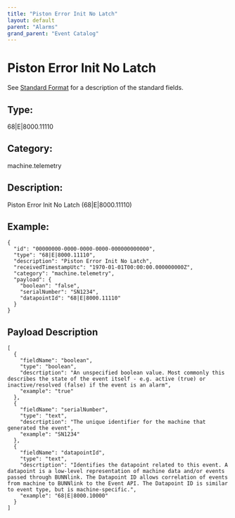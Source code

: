 ```yaml
---
title: "Piston Error Init No Latch"
layout: default
parent: "Alarms"
grand_parent: "Event Catalog"
---
```


# Piston Error Init No Latch

See [Standard Format](/event-subscriptions/event-format) for a description of the standard fields.

## Type:

68\|E\|8000.11110

## Category:

machine.telemetry

## Description: 

Piston Error Init No Latch (68\|E\|8000.11110)

## Example:

```
{
  "id": "00000000-0000-0000-0000-000000000000",
  "type": "68|E|8000.11110",
  "description": "Piston Error Init No Latch",
  "receivedTimestampUtc": "1970-01-01T00:00:00.000000000Z",
  "category": "machine.telemetry",
  "payload": {
    "boolean": "false",
    "serialNumber": "SN1234",
    "datapointId": "68|E|8000.11110"
  }
}
```

## Payload Description

```
[
  {
    "fieldName": "boolean",
    "type": "boolean",
    "descrtiption": "An unspecified boolean value. Most commonly this describes the state of the event itself - e.g. active (true) or inactive/resolved (false) if the event is an alarm",
    "example": "true"
  },
  {
    "fieldName": "serialNumber",
    "type": "text",
    "descrtiption": "The unique identifier for the machine that generated the event",
    "example": "SN1234"
  },
  {
    "fieldName": "datapointId",
    "type": "text",
    "descrtiption": "Identifies the datapoint related to this event. A datapoint is a low-level representation of machine data and/or events passed through BUNNlink. The Datapoint ID allows correlation of events from machine to BUNNlink to the Event API. The Datapoint ID is similar to event type, but is machine-specific.",
    "example": "68|E|8000.10000"
  }
]
```

